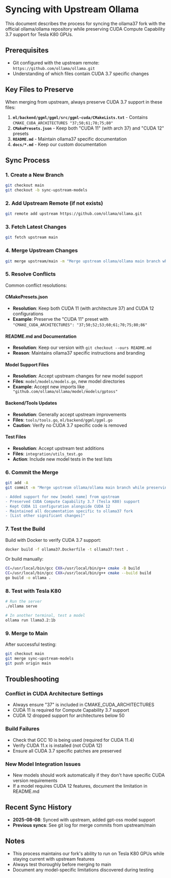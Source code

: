 # Syncing with Upstream Ollama

This document describes the process for syncing the ollama37 fork with the official ollama/ollama repository while preserving CUDA Compute Capability 3.7 support for Tesla K80 GPUs.

## Prerequisites

- Git configured with the upstream remote: `https://github.com/ollama/ollama.git`
- Understanding of which files contain CUDA 3.7 specific changes

## Key Files to Preserve

When merging from upstream, always preserve CUDA 3.7 support in these files:

1. **`ml/backend/ggml/ggml/src/ggml-cuda/CMakeLists.txt`** - Contains `CMAKE_CUDA_ARCHITECTURES "37;50;61;70;75;80"`
2. **`CMakePresets.json`** - Keep both "CUDA 11" (with arch 37) and "CUDA 12" presets
3. **`README.md`** - Maintain ollama37 specific documentation
4. **`docs/*.md`** - Keep our custom documentation

## Sync Process

### 1. Create a New Branch

```bash
git checkout main
git checkout -b sync-upstream-models
```

### 2. Add Upstream Remote (if not exists)

```bash
git remote add upstream https://github.com/ollama/ollama.git
```

### 3. Fetch Latest Changes

```bash
git fetch upstream main
```

### 4. Merge Upstream Changes

```bash
git merge upstream/main -m "Merge upstream ollama/ollama main branch while preserving CUDA 3.7 support"
```

### 5. Resolve Conflicts

Common conflict resolutions:

#### CMakePresets.json
- **Resolution**: Keep both CUDA 11 (with architecture 37) and CUDA 12 configurations
- **Example**: Preserve the "CUDA 11" preset with `"CMAKE_CUDA_ARCHITECTURES": "37;50;52;53;60;61;70;75;80;86"`

#### README.md and Documentation
- **Resolution**: Keep our version with `git checkout --ours README.md`
- **Reason**: Maintains ollama37 specific instructions and branding

#### Model Support Files
- **Resolution**: Accept upstream changes for new model support
- **Files**: `model/models/models.go`, new model directories
- **Example**: Accept new imports like `_ "github.com/ollama/ollama/model/models/gptoss"`

#### Backend/Tools Updates
- **Resolution**: Generally accept upstream improvements
- **Files**: `tools/tools.go`, `ml/backend/ggml/ggml.go`
- **Caution**: Verify no CUDA 3.7 specific code is removed

#### Test Files
- **Resolution**: Accept upstream test additions
- **Files**: `integration/utils_test.go`
- **Action**: Include new model tests in the test lists

### 6. Commit the Merge

```bash
git add -A
git commit -m "Merge upstream ollama/ollama main branch while preserving CUDA 3.7 support

- Added support for new [model name] from upstream
- Preserved CUDA Compute Capability 3.7 (Tesla K80) support
- Kept CUDA 11 configuration alongside CUDA 12
- Maintained all documentation specific to ollama37 fork
- [List other significant changes]"
```

### 7. Test the Build

Build with Docker to verify CUDA 3.7 support:

```bash
docker build -f ollama37.Dockerfile -t ollama37:test .
```

Or build manually:

```bash
CC=/usr/local/bin/gcc CXX=/usr/local/bin/g++ cmake -B build
CC=/usr/local/bin/gcc CXX=/usr/local/bin/g++ cmake --build build
go build -o ollama .
```

### 8. Test with Tesla K80

```bash
# Run the server
./ollama serve

# In another terminal, test a model
ollama run llama3.2:1b
```

### 9. Merge to Main

After successful testing:

```bash
git checkout main
git merge sync-upstream-models
git push origin main
```

## Troubleshooting

### Conflict in CUDA Architecture Settings
- Always ensure "37" is included in CMAKE_CUDA_ARCHITECTURES
- CUDA 11 is required for Compute Capability 3.7 support
- CUDA 12 dropped support for architectures below 50

### Build Failures
- Check that GCC 10 is being used (required for CUDA 11.4)
- Verify CUDA 11.x is installed (not CUDA 12)
- Ensure all CUDA 3.7 specific patches are preserved

### New Model Integration Issues
- New models should work automatically if they don't have specific CUDA version requirements
- If a model requires CUDA 12 features, document the limitation in README.md

## Recent Sync History

- **2025-08-08**: Synced with upstream, added gpt-oss model support
- **Previous syncs**: See git log for merge commits from upstream/main

## Notes

- This process maintains our fork's ability to run on Tesla K80 GPUs while staying current with upstream features
- Always test thoroughly before merging to main
- Document any model-specific limitations discovered during testing